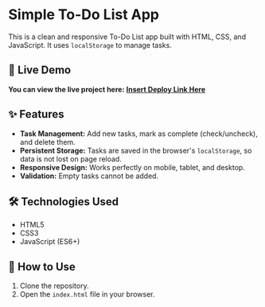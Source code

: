 # Simple To-Do List App

This is a clean and responsive To-Do List app built with HTML, CSS, and JavaScript. It uses `localStorage` to manage tasks.

## 🚀 Live Demo

**You can view the live project here:** [**Insert Deploy Link Here**](https://your-deploy-url.com)

## ✨ Features

* **Task Management:** Add new tasks, mark as complete (check/uncheck), and delete them.
* **Persistent Storage:** Tasks are saved in the browser's `localStorage`, so data is not lost on page reload.
* **Responsive Design:** Works perfectly on mobile, tablet, and desktop.
* **Validation:** Empty tasks cannot be added.

## 🛠️ Technologies Used

* HTML5
* CSS3
* JavaScript (ES6+)

## 🚀 How to Use

1.  Clone the repository.
2.  Open the `index.html` file in your browser.